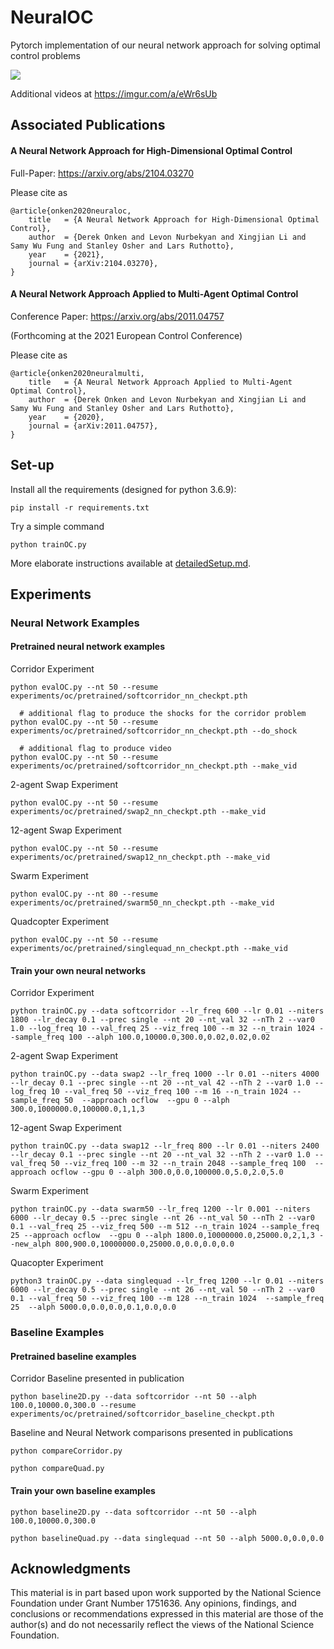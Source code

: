 # NeuralOC
Pytorch implementation of our neural network approach for solving optimal control problems

![](https://imgur.com/I1HaXmz.gif)

Additional videos at https://imgur.com/a/eWr6sUb
## Associated Publications


#### A Neural Network Approach for High-Dimensional Optimal Control
Full-Paper: https://arxiv.org/abs/2104.03270 

Please cite as

    @article{onken2020neuraloc,
        title   = {A Neural Network Approach for High-Dimensional Optimal Control}, 
        author  = {Derek Onken and Levon Nurbekyan and Xingjian Li and Samy Wu Fung and Stanley Osher and Lars Ruthotto},
        year    = {2021},
        journal = {arXiv:2104.03270},
    }



#### A Neural Network Approach Applied to Multi-Agent Optimal Control
Conference Paper: https://arxiv.org/abs/2011.04757

(Forthcoming at the 2021 European Control Conference)

Please cite as
    
    @article{onken2020neuralmulti,
        title   = {A Neural Network Approach Applied to Multi-Agent Optimal Control}, 
        author  = {Derek Onken and Levon Nurbekyan and Xingjian Li and Samy Wu Fung and Stanley Osher and Lars Ruthotto},
        year    = {2020},
        journal = {arXiv:2011.04757},
    }




## Set-up

Install all the requirements (designed for python 3.6.9):
```
pip install -r requirements.txt 
```

Try a simple command
```
python trainOC.py
```

More elaborate instructions available at [detailedSetup.md](detailedSetup.md).

## Experiments

### Neural Network Examples

#### Pretrained neural network examples

Corridor Experiment
```
python evalOC.py --nt 50 --resume experiments/oc/pretrained/softcorridor_nn_checkpt.pth
  
  # additional flag to produce the shocks for the corridor problem
python evalOC.py --nt 50 --resume experiments/oc/pretrained/softcorridor_nn_checkpt.pth --do_shock
  
  # additional flag to produce video
python evalOC.py --nt 50 --resume experiments/oc/pretrained/softcorridor_nn_checkpt.pth --make_vid
```

2-agent Swap Experiment
```
python evalOC.py --nt 50 --resume experiments/oc/pretrained/swap2_nn_checkpt.pth --make_vid
```

12-agent Swap Experiment
```
python evalOC.py --nt 50 --resume experiments/oc/pretrained/swap12_nn_checkpt.pth --make_vid
```

Swarm Experiment
```
python evalOC.py --nt 80 --resume experiments/oc/pretrained/swarm50_nn_checkpt.pth --make_vid
```

Quadcopter Experiment
```
python evalOC.py --nt 50 --resume experiments/oc/pretrained/singlequad_nn_checkpt.pth --make_vid
```



#### Train your own neural networks

Corridor Experiment
```
python trainOC.py --data softcorridor --lr_freq 600 --lr 0.01 --niters 1800 --lr_decay 0.1 --prec single --nt 20 --nt_val 32 --nTh 2 --var0 1.0 --log_freq 10 --val_freq 25 --viz_freq 100 --m 32 --n_train 1024 --sample_freq 100 --alph 100.0,10000.0,300.0,0.02,0.02,0.02
```

2-agent Swap Experiment
```
python trainOC.py --data swap2 --lr_freq 1000 --lr 0.01 --niters 4000 --lr_decay 0.1 --prec single --nt 20 --nt_val 42 --nTh 2 --var0 1.0 --log_freq 10 --val_freq 50 --viz_freq 100 --m 16 --n_train 1024 --sample_freq 50  --approach ocflow  --gpu 0 --alph 300.0,1000000.0,100000.0,1,1,3
```

12-agent Swap Experiment
```
python trainOC.py --data swap12 --lr_freq 800 --lr 0.01 --niters 2400 --lr_decay 0.1 --prec single --nt 20 --nt_val 32 --nTh 2 --var0 1.0 --val_freq 50 --viz_freq 100 --m 32 --n_train 2048 --sample_freq 100  --approach ocflow --gpu 0 --alph 300.0,0.0,100000.0,5.0,2.0,5.0 
```

Swarm Experiment
```
python trainOC.py --data swarm50 --lr_freq 1200 --lr 0.001 --niters 6000 --lr_decay 0.5 --prec single --nt 26 --nt_val 50 --nTh 2 --var0 0.1 --val_freq 25 --viz_freq 500 --m 512 --n_train 1024 --sample_freq 25 --approach ocflow  --gpu 0 --alph 1800.0,10000000.0,25000.0,2,1,3 --new_alph 800,900.0,10000000.0,25000.0,0.0,0.0,0.0
```

Quacopter Experiment
```
python3 trainOC.py --data singlequad --lr_freq 1200 --lr 0.01 --niters 6000 --lr_decay 0.5 --prec single --nt 26 --nt_val 50 --nTh 2 --var0 0.1 --val_freq 50 --viz_freq 100 --m 128 --n_train 1024  --sample_freq 25  --alph 5000.0,0.0,0.0,0.1,0.0,0.0
```

### Baseline Examples

#### Pretrained baseline examples

Corridor Baseline presented in publication

```
python baseline2D.py --data softcorridor --nt 50 --alph 100.0,10000.0,300.0 --resume experiments/oc/pretrained/softcorridor_baseline_checkpt.pth
```

Baseline and Neural Network comparisons presented in publications
```
python compareCorridor.py

python compareQuad.py
```

#### Train your own baseline examples
```
python baseline2D.py --data softcorridor --nt 50 --alph 100.0,10000.0,300.0

python baselineQuad.py --data singlequad --nt 50 --alph 5000.0,0.0,0.0
```


## Acknowledgments

This material is in part based upon work supported by the National Science Foundation under Grant Number 1751636. Any opinions, findings, and conclusions or recommendations expressed in this material are those of the author(s) and do not necessarily reflect the views of the National Science Foundation.





